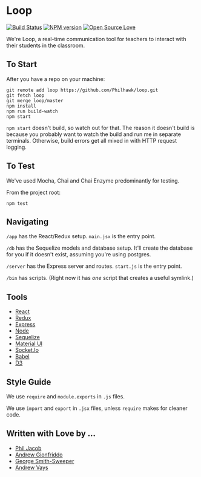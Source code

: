 # Loop

[![Build Status](https://semaphoreapp.com/api/v1/projects/d4cca506-99be-44d2-b19e-176f36ec8cf1/128505/shields_badge.svg)](https://semaphoreapp.com/boennemann/badges) [![NPM version](https://badge.fury.io/js/badge-list.svg)](http://badge.fury.io/js/badge-list) [![Open Source Love](https://badges.frapsoft.com/os/mit/mit.svg?v=102)](https://github.com/ellerbrock/open-source-badge/)

We're Loop, a real-time communication tool for teachers to interact with their students in the classroom.

## To Start

After you have a repo on your machine:

```
git remote add loop https://github.com/Philhawk/loop.git
git fetch loop
git merge loop/master
npm install
npm run build-watch
npm start
```

`npm start` doesn't build, so watch out for that. The reason it doesn't build is because you
probably want to watch the build and run me in separate terminals. Otherwise, build errors get
all mixed in with HTTP request logging.

## To Test

We've used Mocha, Chai and Chai Enzyme predominantly for testing.

From the project root:

```
npm test
```

## Navigating

`/app` has the React/Redux setup. `main.jsx` is the entry point.

`/db` has the Sequelize models and database setup. It'll create the database for you if it doesn't exist,
assuming you're using postgres.

`/server` has the Express server and routes. `start.js` is the entry point.

`/bin` has scripts. (Right now it has *one* script that creates a useful symlink.)


## Tools

  - [React](https://facebook.github.io/react/)
  - [Redux](http://redux.js.org/docs/introduction/)
  - [Express](http://expressjs.com/)
  - [Node](https://nodejs.org/en/)
  - [Sequelize](http://docs.sequelizejs.com/en/v3/)
  - [Material UI](http://www.material-ui.com/)
  - [Socket.Io](http://socket.io/)
  - [Babel](https://babeljs.io/)
  - [D3](https://d3js.org/)



## Style Guide

We use `require` and `module.exports` in `.js` files.

We use `import` and `export` in `.jsx` files, unless `require` makes for cleaner code.

## Written with Love by ...

  - [Phil Jacob](https://github.com/Philhawk)
  - [Andrew Gionfriddo](https://github.com/agionfriddo)
  - [George Smith-Sweeper](https://github.com/GeorgeSmith-Sweeper)
  - [Andrew Vays](https://github.com/avays)



